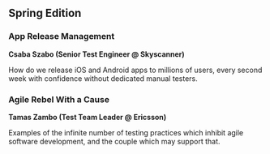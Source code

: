 ## Spring Edition

### App Release Management
__Csaba Szabo (Senior Test Engineer @ Skyscanner)__

How do we release iOS and Android apps to millions of users, every second week with confidence without dedicated manual testers.

### Agile Rebel With a Cause
__Tamas Zambo (Test Team Leader @ Ericsson)__

Examples of the infinite number of testing practices which inhibit agile software development, and the couple which may support that.
